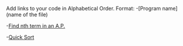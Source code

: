 Add links to your code in Alphabetical Order.
Format:
-[Program name](name of the file)

-[Find nth term in an A.P.](AP.c)

-[Quick Sort](Quick_Sort.c)

